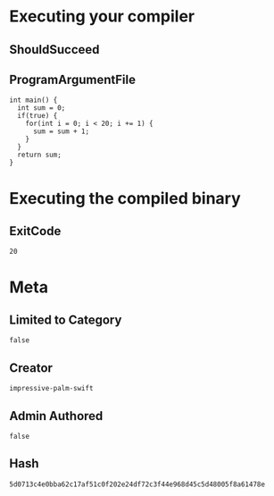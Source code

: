 # Executing your compiler

## ShouldSucceed

## ProgramArgumentFile

```
int main() {
  int sum = 0;
  if(true) {
    for(int i = 0; i < 20; i += 1) {
      sum = sum + 1;
    }
  }
  return sum;
}

```

# Executing the compiled binary

## ExitCode

```
20
```

# Meta

## Limited to Category

```
false
```

## Creator

```
impressive-palm-swift
```

## Admin Authored

```
false
```

## Hash

```
5d0713c4e0bba62c17af51c0f202e24df72c3f44e968d45c5d48005f8a61478e
```
